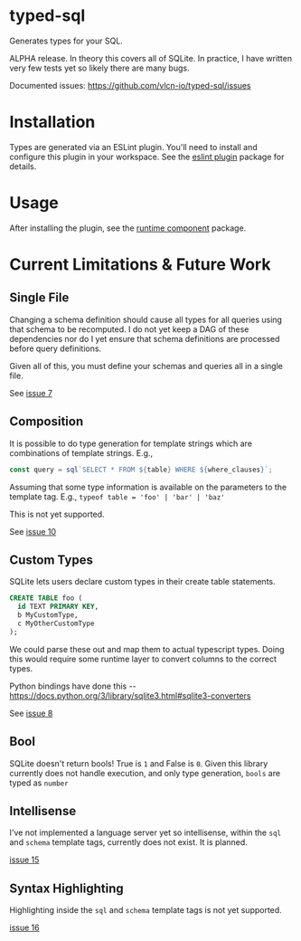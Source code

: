 # typed-sql

Generates types for your SQL.

ALPHA release. In theory this covers all of SQLite. In practice, I have written very few tests yet so likely there are many bugs.

Documented issues: https://github.com/vlcn-io/typed-sql/issues

# Installation

Types are generated via an ESLint plugin. You'll need to install and configure this plugin in your workspace. See the [eslint plugin](./packages/eslint-plugin/README.md) package for details.

# Usage

After installing the plugin, see the [runtime component](./packages/typed-sql/README.md) package.

# Current Limitations & Future Work

## Single File

Changing a schema definition should cause all types for all queries using that schema to be recomputed. I do not yet keep a DAG of these dependencies nor do I yet ensure that schema definitions are processed before query definitions.

Given all of this, you must define your schemas and queries all in a single file.

See [issue 7](https://github.com/vlcn-io/typed-sql/issues/7)

## Composition

It is possible to do type generation for template strings which are combinations of template strings. E.g.,

```ts
const query = sql`SELECT * FROM ${table} WHERE ${where_clauses}`;
```

Assuming that some type information is available on the parameters to the template tag. E.g., `typeof table = 'foo' | 'bar' | 'baz'`

This is not yet supported.

See [issue 10](https://github.com/vlcn-io/typed-sql/issues/10)

## Custom Types

SQLite lets users declare custom types in their create table statements.

```sql
CREATE TABLE foo (
  id TEXT PRIMARY KEY,
  b MyCustomType,
  c MyOtherCustomType
);
```

We could parse these out and map them to actual typescript types. Doing this would require some runtime layer to convert columns to the correct types.

Python bindings have done this -- https://docs.python.org/3/library/sqlite3.html#sqlite3-converters

See [issue 8](https://github.com/vlcn-io/typed-sql/issues/8)

## Bool

SQLite doesn't return bools! True is `1` and False is `0`. Given this library currently does not handle execution, and only type generation, `bools` are typed as `number`

## Intellisense

I've not implemented a language server yet so intellisense, within the `sql` and `schema` template tags, currently does not exist. It is planned.

[issue 15](https://github.com/vlcn-io/typed-sql/issues/15)

## Syntax Highlighting

Highlighting inside the `sql` and `schema` template tags is not yet supported.

[issue 16](https://code.visualstudio.com/api/language-extensions/semantic-highlight-guide)
